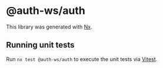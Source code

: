 # @auth-ws/auth

This library was generated with [Nx](https://nx.dev).

## Running unit tests

Run `nx test @auth-ws/auth` to execute the unit tests via [Vitest](https://vitest.dev/).

